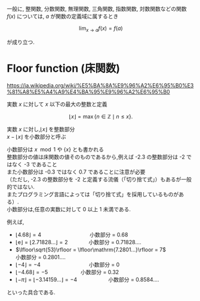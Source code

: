 
一般に, 整関数, 分数関数, 無理関数, 三角関数, 指数関数, 対数関数などの関数 $f(x)$ については, $a$ が関数の定義域に属するとき

$$  \lim_{x \to a} f(x)=f(a)$$

が成り立つ.


# Floor function (床関数)  
https://ja.wikipedia.org/wiki/%E5%BA%8A%E9%96%A2%E6%95%B0%E3%81%A8%E5%A4%A9%E4%BA%95%E9%96%A2%E6%95%B0

実数 $x$ に対して $x$ 以下の最大の整数と定義

$$ \lfloor x \rfloor=\max\{n\in\mathbb{Z}\mid n\le x\}.$$

実数 $x$ に対し,$\lfloor x \rfloor$ を整数部分  
$x - \lfloor x \rfloor$ を小数部分と呼ぶ

小数部分は $x \mod 1$ や $\{x\}$ とも書かれる  
整数部分の値は床関数の値そのものであるから,例えば -2.3 の整数部分は -2 ではなく -3 であること  
また小数部分は -0.3 ではなく 0.7 であることに注意が必要  
（ただし, -2.3 の整数部分を -2 と定義する流儀（「切り捨て式」）もあるが一般的ではない.  
またプログラミング言語によっては「切り捨て式」を採用しているものがある）.  
小数部分は,任意の実数に対して 0 以上 1 未満である.

例えば,  
* $\lfloor\mathrm{4.68}\rfloor = 4$　　　　　　　　　                       小数部分 = 0.68
* $\lfloor\mathrm{e}\rfloor = \lfloor\mathrm{2.71828...}\rfloor = 2$　　　　小数部分 = 0.71828....
* $\lfloor\sqrt{53}\rfloor = \lfloor\mathrm{7.2801...}\rfloor = 7$　　　　　小数部分 = 0.2801....
* $\lfloor\mathrm{-4}\rfloor = -4$　　　　　　　　　                        小数部分 = 0
* $\lfloor\mathrm{-4.68}\rfloor = -5$　　　　　　                           小数部分 = 0.32
* $\lfloor-\pi\rfloor = \lfloor\mathrm{-3.14159...}\rfloor = -4$　　　　　　小数部分 = 0.8584....

といった具合である.
